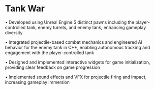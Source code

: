# Tank War

• Developed using Unreal Engine 5 distinct pawns including the player-controlled tank, enemy turrets, and enemy tank, 
enhancing gameplay diversity 

• Integrated projectile-based combat mechanics and engineered AI behavior for the enemy tank in C++, enabling autonomous 
tracking and engagement with the player-controlled tank 

• Designed and implemented interactive widgets for game initialization, providing clear feedback on game progression 

• Implemented sound effects and VFX for projectile firing and impact, increasing gameplay immersion 
